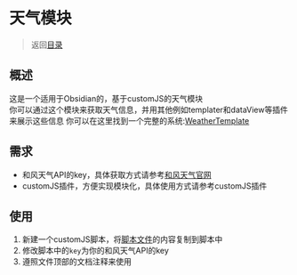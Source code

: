 # 天气模块

> 返回[目录](/README.md)
## 概述
这是一个适用于Obsidian的，基于customJS的天气模块  
你可以通过这个模块来获取天气信息，并用其他例如templater和dataView等插件来展示这些信息 
你可以在这里找到一个完整的系统:[WeatherTemplate](../WeatherTemplate/README.md)
## 需求
- 和风天气API的key，具体获取方式请参考[和风天气官网](https://dev.qweather.com/)
- customJS插件，方便实现模块化，具体使用方式请参考customJS插件
## 使用
1. 新建一个customJS脚本，将[脚本文件](./weather.js)的内容复制到脚本中
2. 修改脚本中的`key`为你的和风天气API的key
3. 遵照文件顶部的文档注释来使用